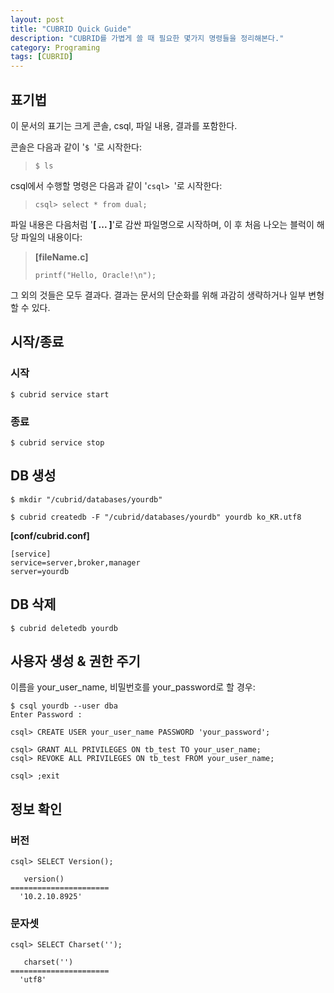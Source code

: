 ```yaml
---
layout: post
title: "CUBRID Quick Guide"
description: "CUBRID를 가볍게 쓸 때 필요한 몇가지 명령들을 정리해본다."
category: Programing
tags: [CUBRID]
---
```


## 표기법

이 문서의 표기는 크게 콘솔, csql, 파일 내용, 결과를 포함한다.

콘솔은 다음과 같이 '`$ `'로 시작한다:

> ~~~
> $ ls
> ~~~

csql에서 수행할 명령은 다음과 같이 '`csql> `'로 시작한다:

> ~~~
> csql> select * from dual;
> ~~~

파일 내용은 다음처럼 '**[ ... ]**'로 감싼 파일명으로 시작하며,
이 후 처음 나오는 블럭이 해당 파일의 내용이다:

> **[fileName.c]**
>
> ~~~
> printf("Hello, Oracle!\n");
> ~~~

그 외의 것들은 모두 결과다.
결과는 문서의 단순화를 위해 과감히 생략하거나 일부 변형할 수 있다.



## 시작/종료

### 시작

~~~
$ cubrid service start
~~~

### 종료

~~~
$ cubrid service stop
~~~



## DB 생성

~~~
$ mkdir "/cubrid/databases/yourdb"

$ cubrid createdb -F "/cubrid/databases/yourdb" yourdb ko_KR.utf8 
~~~

**[conf/cubrid.conf]**

~~~
[service]
service=server,broker,manager
server=yourdb
~~~


## DB 삭제

~~~
$ cubrid deletedb yourdb
~~~



## 사용자 생성 & 권한 주기

이름을 your_user_name, 비밀번호를 your_password로 할 경우:

~~~
$ csql yourdb --user dba
Enter Password :

csql> CREATE USER your_user_name PASSWORD 'your_password';

csql> GRANT ALL PRIVILEGES ON tb_test TO your_user_name;
csql> REVOKE ALL PRIVILEGES ON tb_test FROM your_user_name;

csql> ;exit
~~~



## 정보 확인

### 버전

~~~
csql> SELECT Version();

   version()
======================
  '10.2.10.8925'
~~~

### 문자셋

~~~
csql> SELECT Charset('');

   charset('')
======================
  'utf8'
~~~
